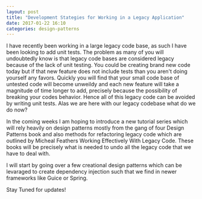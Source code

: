 ```yaml
---
layout: post
title: "Development Stategies for Working in a Legacy Application"
date: 2017-01-22 16:10
categories: design-patterns
---
```


I have recently been working in a large legacy code base, as such I have been looking to add unit tests.  The problem as many of you will undoubtedly know is that legacy code bases are considered legacy because of the lack of unit testing.  You could be creating brand new code today but if that new feature does not include tests than you aren't doing yourself any favors.  Quickly you will find that your small code base of untested code will become unweildy and each new feature will take a magnitude of time longer to add, precisely because the possibility of breaking your codes behavior.  Hence all of this legacy code can be avoided by writing unit tests.  Alas we are here with our legacy codebase what do we do now?

In the coming weeks I am hoping to introduce a new tutorial series which will rely heavily on design patterns mostly from the gang of four Design Patterns book and also methods for refactoring legacy code which are outlined by Micheal Feathers Working Effectively With Legacy Code.  These books will be precisely what is needed to undo all the legacy code that we have to deal with.  

I will start by going over a few creational design patterns which can be levaraged to create dependency injection such that we find in newer frameworks like Guice or Spring.

Stay Tuned for updates!
